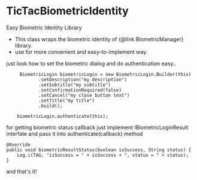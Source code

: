 # TicTacBiometricIdentity
Easy Biometric Identity Library


 * This class wraps the biometric identity of {@link BiometricManager} library.
 * use for more convenient and easy-to-implement way.
 
 
 just look how to set the biometric dialog and do authentication easy..
 
         BiometricLogin biometricLogin = new BiometricLogin.Builder(this)
                .setDescription("my description")
                .setSubtitle("my subtitle")
                .setConfirmationRequired(false)
                .setCancel("my close button text")
                .setTitle("my title")
                .build();

        biometricLogin.authenticate(this);
        
        
for getting biometric status callback just implement IBiometricLoginResult interfate and pass it into authenticate(callback) method

    @Override
    public void biometricResultStatus(boolean isSuccess, String status) {
        Log.i(TAG, "isSuccess = " + isSuccess + ", status = " + status);
    }    
    
and that's it!    
